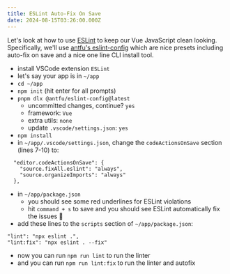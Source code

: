 ```yaml
---
title: ESLint Auto-Fix On Save
date: 2024-08-15T03:26:00.000Z
---
```

Let's look at how to use [ESLint](https://eslint.org) to keep our Vue JavaScript clean looking. Specifically, we'll use [antfu's eslint-config](https://github.com/antfu/eslint-config) which are nice presets including auto-fix on save and a nice one line CLI install tool.
- install VSCode extension `ESLint`
- let's say your app is in `~/app`
- `cd ~/app`
- `npm init` (hit enter for all prompts)
- `pnpm dlx @antfu/eslint-config@latest`
  - uncommitted changes, continue? `yes`
  - framework: `Vue`
  - extra utils: `none`
  - update `.vscode/settings.json`: `yes`
- `npm install`
- in `~/app/.vscode/settings.json`, change the `codeActionsOnSave` section (lines 7-10) to:
```
  "editor.codeActionsOnSave": {
    "source.fixAll.eslint": "always",
    "source.organizeImports": "always"
  },
```
- in `~/app/package.json`
  - you should see some red underlines for ESLint violations
  - hit `command + s` to save and you should see ESLint automatically fix the issues 🎉
- add these lines to the `scripts` section of `~/app/package.json`:
```
"lint": "npx eslint .",
"lint:fix": "npx eslint . --fix"
```
- now you can run `npm run lint` to run the linter
- and you can run `npm run lint:fix` to run the linter and autofix 
